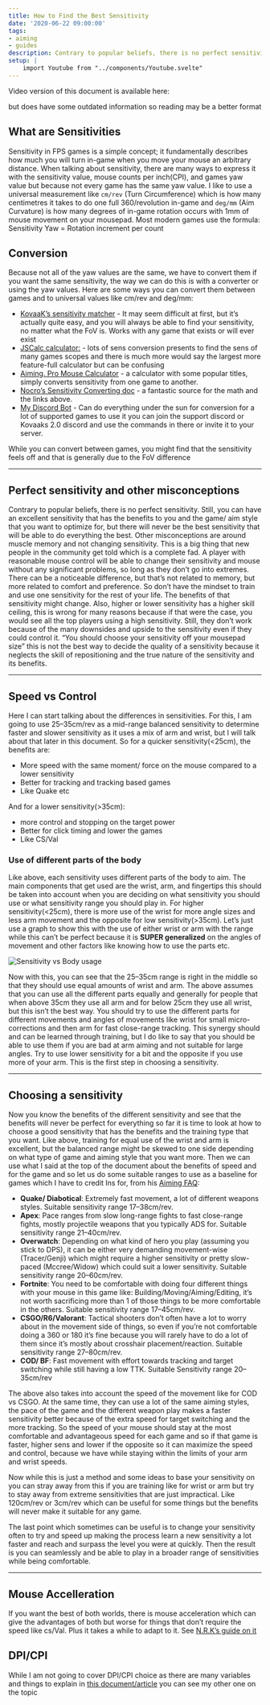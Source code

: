 ```yaml
---
title: How to Find the Best Sensitivity
date: '2020-06-22 09:00:00'
tags:
- aiming
- guides
description: Contrary to popular beliefs, there is no perfect sensitivity. Still, you can have an excellent sensitivity that has the benefits to you and the game/ aim style that you want to optimize for, but there will never be the best sensitivity that will be able to do everything the best
setup: |
    import Youtube from "../components/Youtube.svelte"
---
```


Video version of this document is available here:

<Youtube videoId="exExQstfhsE" client:idle/>

but does have some outdated information so reading may be a better format

## What are Sensitivities

Sensitivity in FPS games is a simple concept;
it fundamentally describes how much you will turn in-game
when you move your mouse an arbitrary distance. When talking about sensitivity,
there are many ways to express it with the sensitivity value,
mouse counts per inch(CPI), and
games yaw value but because not every game has the same yaw value.
I like to use a universal measurement like `cm/rev` (Turn Circumference)
which is how many centimetres it takes to do one full 360/revolution in-game and
`deg/mm` (Aim Curvature) is
how many degrees of in-game rotation occurs with 1mm of mouse movement on your mousepad.
Most modern games use the formula:
Sensitivity Yaw = Rotation increment per count

## Conversion

Because not all of the yaw values are the same,
we have to convert them if you want the same sensitivity,
the way we can do this is with a converter or using the yaw values.
Here are some ways you can convert them between games and to universal values like
cm/rev and deg/mm:

- [KovaaK’s sensitivity matcher](https://www.kovaak.com/sensitivity-matcher/) -
  It may seem difficult at first, but it’s actually quite easy, and
  you will always be able to find your sensitivity, no matter what the FoV is.
  Works with any game that exists or will ever exist
- [JSCalc calculator:](https://jscalc.io/embed/za5TQmMatqU4kXSR) -
  lots of sens conversion presents to find the sens of many games scopes and
  there is much more would say the largest more feature-full calculator but
  can be confusing
- [Aiming. Pro Mouse Calculator](https://aiming.pro/mouse-sensitivity-calculator)
  \- a calculator with some popular titles,
  simply converts sensitivity from one game to another.
- [Nocro’s Sensitivity Converting doc](https://docs.google.com/document/d/1OisNRci-NCl0bRVRB4YJHQQ_I8Ea8jl7TrOpFWEkP6Y/edit)
  \- a fantastic source for the math and the links above.
- [My Discord Bot](https://github.com/animafps/fpsmath) -
  Can do everything under the sun for conversion for a lot of supported games
  to use it you can join the support discord or Kovaaks 2.0 discord and
  use the commands in there or invite it to your server.

While you can convert between games, you might find that
the sensitivity feels off and that is generally due to the FoV difference

* * *

## Perfect sensitivity and other misconceptions

Contrary to popular beliefs, there is no perfect sensitivity. Still,
you can have an excellent sensitivity that has the benefits to you and
the game/ aim style that you want to optimize for,
but there will never be the best sensitivity that
will be able to do everything the best.
Other misconceptions are around muscle memory and not changing sensitivity.
This is a big thing that new people in the community get told which is
a complete fad.
A player with reasonable mouse control will be able to change their sensitivity and
mouse without any significant problems, so long as they don’t go into extremes.
There can be a noticeable difference, but that’s not related to memory,
but more related to comfort and preference. So don’t have the mindset to train and
use one sensitivity for the rest of your life.
The benefits of that sensitivity might change.
Also, higher or lower sensitivity has a higher skill ceiling,
this is wrong for many reasons because if that were the case,
you would see all the top players using a high sensitivity.
Still, they don’t work because of the many downsides and upside
to the sensitivity even if they could control it.
“You should choose your sensitivity off your mousepad size” this
is not the best way to decide the quality of a sensitivity because
it neglects the skill of repositioning and the true nature of the sensitivity and
its benefits.

* * *

## Speed vs Control

Here I can start talking about the differences in sensitivities.
For this, I am going to use 25–35cm/rev as a mid-range balanced sensitivity
to determine faster and slower sensitivity as it uses a mix of arm and wrist,
but I will talk about that later in this document.
So for a quicker sensitivity(\<25cm), the benefits are:

- More speed with the same moment/ force on the mouse compared to a lower sensitivity
- Better for tracking and tracking based games
- Like Quake etc

And for a lower sensitivity(\>35cm):

- more control and stopping on the target power
- Better for click timing and lower the games
- Like CS/Val

### Use of different parts of the body

Like above, each sensitivity uses different parts of the body to aim.
The main components that get used are the wrist, arm, and fingertips
this should be taken into account when you are deciding on
what sensitivity you should use or what sensitivity range you should play in.
For higher sensitivity(\<25cm),
there is more use of the wrist for more angle sizes and less arm movement and
the opposite for low sensitivity(\>35cm).
Let’s just use a graph to show this with the use of either
wrist or arm with the range while this can’t be perfect because
it is **SUPER generalized** on the angles of movement and
other factors like knowing how to use the parts etc.

![Sensitivity vs Body usage](/assets/img/sensitivity_vs_bodyusage.png)

Now with this, you can see that the 25–35cm range is right in the middle so
that they should use equal amounts of wrist and arm.
The above assumes that you can use all the different parts equally and
generally for people that when above 35cm they use all arm and
for below 25cm they use all wrist, but this isn’t the best way.
You should try to use the different parts for different movements and
angles of movements like wrist for small micro-corrections and
then arm for fast close-range tracking.
This synergy should and can be learned through training,
but I do like to say that you should be able to use them if
you are bad at arm aiming and not suitable for large angles.
Try to use lower sensitivity for a bit and the opposite if you use more of your arm.
This is the first step in choosing a sensitivity.

* * *

## Choosing a sensitivity

Now you know the benefits of the different sensitivity and see that
the benefits will never be perfect for everything so far it is time to look at
how to choose a good sensitivity that has the benefits and
the training type that you want.
Like above, training for equal use of the wrist and arm is excellent,
but the balanced range might be skewed to one side depending on
what type of game and aiming style that you want more.
Then we can use what I said at the top of the document about
the benefits of speed and for the game and
so let us do some suitable ranges to use as a baseline for games
which I have to credit Ins for, from his [Aiming FAQ](https://docs.google.com/document/d/1JNxtnqlLq6ijDd3rXZQRFEp0SslVHNdbc2RWCWwMHZ4/edit):

- **Quake/ Diabotical**: Extremely fast movement, a lot of different weapons styles.
  Suitable sensitivity range 17–38cm/rev.
- **Apex**: Pace ranges from slow long-range fights to fast close-range fights,
  mostly projectile weapons that you typically ADS for.
  Suitable sensitivity range 21–40cm/rev.
- **Overwatch**: Depending on what kind of hero you play
  (assuming you stick to DPS),
  it can be either very demanding movement-wise (Tracer/Genji)
  which might require a higher sensitivity or pretty slow-paced (Mccree/Widow)
  which could suit a lower sensitivity.
  Suitable sensitivity range 20–60cm/rev.
- **Fortnite**: You need to be comfortable with doing four different things
  with your mouse in this game like: Building/Moving/Aiming/Editing,
  it’s not worth sacrificing more than 1 of those things to be more comfortable
  in the others.
  Suitable sensitivity range 17–45cm/rev.
- **CSGO/R6/Valorant**:
  Tactical shooters don’t often have a lot to worry about in the
  movement side of things, so even if you’re not comfortable doing a
  360 or 180 it’s fine because you will rarely have to do a lot of them since
  it’s mostly about crosshair placement/reaction.
  Suitable sensitivity range 27–80cm/rev.
- **COD/ BF**:
  Fast movement with effort towards tracking and
  target switching while still having a low TTK.
  Suitable Sensitivity range 20–35cm/rev

The above also takes into account the speed of the movement like for COD vs CSGO.
At the same time, they can use a lot of the same aiming styles,
the pace of the game and the different weapon play makes
a faster sensitivity better because of the extra speed for target switching and
the more tracking.
So the speed of your mouse should stay at the most comfortable and
advantageous speed for each game and so if that game is faster,
higher sens and lower if the opposite so it can maximize the speed and control,
because we have while staying within the limits of your arm and wrist speeds.

Now while this is just a method and some ideas to base your sensitivity on
you can stray away from this if you are training like for wrist or arm but
try to stay away from extreme sensitivities that are just impractical.
Like 120cm/rev or 3cm/rev which can be useful for some things but the
benefits will never make it suitable for any game.

The last point which sometimes can be useful is to change your sensitivity often
to try and speed up making the process learn a new sensitivity a lot faster and
reach and surpass the level you were at quickly.
Then the result is you can seamlessly and
be able to play in a broader range of sensitivities while being comfortable.

* * *

## Mouse Accelleration

If you want the best of both worlds, there is mouse acceleration which
can give the advantages of both but worse for things that don’t require
the speed like cs/Val. Plus it takes a while to adapt to it.
See [N.R.K’s guide on it](https://docs.google.com/document/d/1wuQln99lQVBU9L8_QbpifrarpJ1xjPuKsKD2FY026Hc/edit#)

## DPI/CPI

While I am not going to cover DPI/CPI choice as there are many variables and
things to explain in
[this document/article](/why-higher-cpi-is-better)
you can see my other one on the topic
